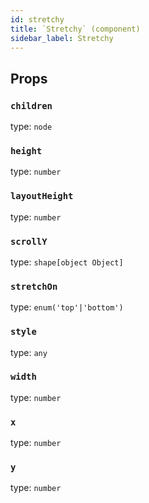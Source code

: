 ```yaml
---
id: stretchy
title: `Stretchy` (component)
sidebar_label: Stretchy
---
```



Props
-----

### `children`

type: `node`


### `height`

type: `number`


### `layoutHeight`

type: `number`


### `scrollY`

type: `shape[object Object]`


### `stretchOn`

type: `enum('top'|'bottom')`


### `style`

type: `any`


### `width`

type: `number`


### `x`

type: `number`


### `y`

type: `number`

